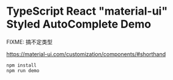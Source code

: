 TypeScript React "material-ui" Styled AutoComplete Demo
===================================

FIXME: 搞不定类型 

https://material-ui.com/customization/components/#shorthand

```
npm install
npm run demo
```
